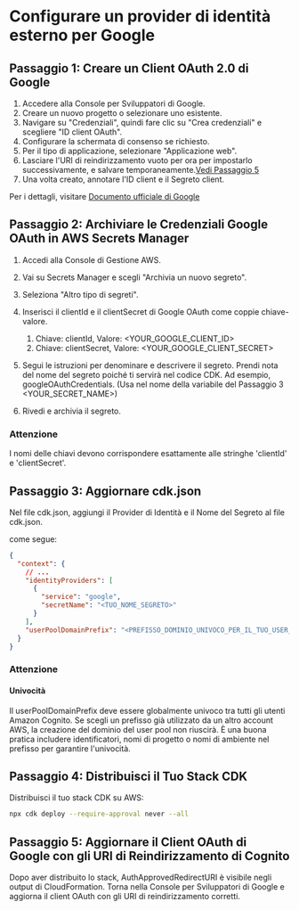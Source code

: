 # Configurare un provider di identità esterno per Google

## Passaggio 1: Creare un Client OAuth 2.0 di Google

1. Accedere alla Console per Sviluppatori di Google.
2. Creare un nuovo progetto o selezionare uno esistente.
3. Navigare su "Credenziali", quindi fare clic su "Crea credenziali" e scegliere "ID client OAuth".
4. Configurare la schermata di consenso se richiesto.
5. Per il tipo di applicazione, selezionare "Applicazione web".
6. Lasciare l'URI di reindirizzamento vuoto per ora per impostarlo successivamente, e salvare temporaneamente.[Vedi Passaggio 5](#step-5-update-google-oauth-client-with-cognito-redirect-uris)
7. Una volta creato, annotare l'ID client e il Segreto client.

Per i dettagli, visitare [Documento ufficiale di Google](https://support.google.com/cloud/answer/6158849?hl=en)

## Passaggio 2: Archiviare le Credenziali Google OAuth in AWS Secrets Manager

1. Accedi alla Console di Gestione AWS.
2. Vai su Secrets Manager e scegli "Archivia un nuovo segreto".
3. Seleziona "Altro tipo di segreti".
4. Inserisci il clientId e il clientSecret di Google OAuth come coppie chiave-valore.

   1. Chiave: clientId, Valore: <YOUR_GOOGLE_CLIENT_ID>
   2. Chiave: clientSecret, Valore: <YOUR_GOOGLE_CLIENT_SECRET>

5. Segui le istruzioni per denominare e descrivere il segreto. Prendi nota del nome del segreto poiché ti servirà nel codice CDK. Ad esempio, googleOAuthCredentials. (Usa nel nome della variabile del Passaggio 3 <YOUR_SECRET_NAME>)
6. Rivedi e archivia il segreto.

### Attenzione

I nomi delle chiavi devono corrispondere esattamente alle stringhe 'clientId' e 'clientSecret'.

## Passaggio 3: Aggiornare cdk.json

Nel file cdk.json, aggiungi il Provider di Identità e il Nome del Segreto al file cdk.json.

come segue:

```json
{
  "context": {
    // ...
    "identityProviders": [
      {
        "service": "google",
        "secretName": "<TUO_NOME_SEGRETO>"
      }
    ],
    "userPoolDomainPrefix": "<PREFISSO_DOMINIO_UNIVOCO_PER_IL_TUO_USER_POOL>"
  }
}
```

### Attenzione

#### Univocità

Il userPoolDomainPrefix deve essere globalmente univoco tra tutti gli utenti Amazon Cognito. Se scegli un prefisso già utilizzato da un altro account AWS, la creazione del dominio del user pool non riuscirà. È una buona pratica includere identificatori, nomi di progetto o nomi di ambiente nel prefisso per garantire l'univocità.

## Passaggio 4: Distribuisci il Tuo Stack CDK

Distribuisci il tuo stack CDK su AWS:

```sh
npx cdk deploy --require-approval never --all
```

## Passaggio 5: Aggiornare il Client OAuth di Google con gli URI di Reindirizzamento di Cognito

Dopo aver distribuito lo stack, AuthApprovedRedirectURI è visibile negli output di CloudFormation. Torna nella Console per Sviluppatori di Google e aggiorna il client OAuth con gli URI di reindirizzamento corretti.